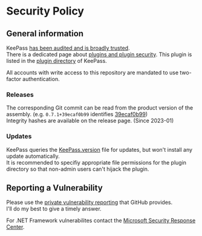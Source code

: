 # Security Policy

## General information

KeePass [has been audited and is broadly trusted].  
There is a dedicated page about [plugins and plugin security].
This plugin is listed in the [plugin directory] of KeePass.

All accounts with write access to this repository are mandated to use two-factor authentication.

### Releases

The corresponding Git commit can be read from the product version of the assembly. (e.g. `0.7.1+39ecaf0b99` identifies [39ecaf0b99])  
Integrity hashes are available on the release page. (Since 2023-01)

### Updates

KeePass queries the [KeePass.version] file for updates, but won't install any update automatically.  
It is recommended to specifiy appropriate file permissions for the plugin directory so that non-admin users can't hijack the plugin.

## Reporting a Vulnerability

Please use the [private vulnerability reporting] that GitHub provides.  
I'll do my best to give a timely answer.

For .NET Framework vulnerabilites contact the [Microsoft Security Response Center].  

[private vulnerability reporting]: https://github.com/kapsiR/HaveIBeenPwnedKeePassPlugin/security/advisories
[Microsoft Security Response Center]: https://msrc.microsoft.com/report/vulnerability/new
[has been audited and is broadly trusted]: https://keepass.info/help/kb/trust.html
[plugins and plugin security]: https://keepass.info/help/v2/plugins.html
[39ecaf0b99]: https://github.com/kapsiR/HaveIBeenPwnedKeePassPlugin/commit/39ecaf0b99f4c37139af6485a1bdc4d9a2c5171d
[KeePass.version]: https://github.com/kapsiR/HaveIBeenPwnedKeePassPlugin/blob/v0.7.1/KeePass.version
[plugin directory]: https://keepass.info/plugins.html
